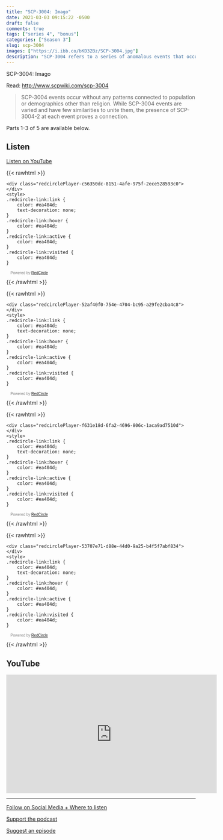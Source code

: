 ```yaml
---
title: "SCP-3004: Imago"
date: 2021-03-03 09:15:22 -0500
draft: false
comments: true
tags: ["series 4", "bonus"]
categories: ["Season 3"]
slug: scp-3004
images: ["https://i.ibb.co/bKD32Bz/SCP-3004.jpg"]
description: "SCP-3004 refers to a series of anomalous events that occur in Roman Catholic, Eastern Catholic, Anglican, and Episcopalian communities."
---
```


SCP-3004: Imago

Read: http://www.scpwiki.com/scp-3004

> SCP-3004 events occur without any patterns connected to population or demographics other than religion. While SCP-3004 events are varied and have few similarities to unite them, the presence of SCP-3004-2 at each event proves a connection.

Parts 1-3 of 5 are available below.

## Listen

[Listen on YouTube](#youtube)

{{< rawhtml >}}
<script async defer onload="redcircleIframe();" src="https://api.podcache.net/embedded-player/sh/63705181-2bd5-4fc1-a869-6f5b27226efa/ep/c56350dc-8151-4afe-975f-2ece528593c0"></script>
    <div class="redcirclePlayer-c56350dc-8151-4afe-975f-2ece528593c0"></div>
    <style>
    .redcircle-link:link {
        color: #ea404d;
        text-decoration: none;
    }
    .redcircle-link:hover {
        color: #ea404d;
    }
    .redcircle-link:active {
        color: #ea404d;
    }
    .redcircle-link:visited {
        color: #ea404d;
    }
</style>
<p style="margin-top:3px;margin-left:11px;font-family: sans-serif;font-size: 10px; color: gray;">Powered by <a class="redcircle-link" href="https://redcircle.com?utm_source=rc_embedded_player&utm_medium=web&utm_campaign=embedded_v1">RedCircle</a></p>
{{< /rawhtml >}}

{{< rawhtml >}}
<script async defer onload="redcircleIframe();" src="https://api.podcache.net/embedded-player/sh/63705181-2bd5-4fc1-a869-6f5b27226efa/ep/52af40f0-754e-4704-bc95-a29fe2cba4c8"></script>
    <div class="redcirclePlayer-52af40f0-754e-4704-bc95-a29fe2cba4c8"></div>
    <style>
    .redcircle-link:link {
        color: #ea404d;
        text-decoration: none;
    }
    .redcircle-link:hover {
        color: #ea404d;
    }
    .redcircle-link:active {
        color: #ea404d;
    }
    .redcircle-link:visited {
        color: #ea404d;
    }
</style>
<p style="margin-top:3px;margin-left:11px;font-family: sans-serif;font-size: 10px; color: gray;">Powered by <a class="redcircle-link" href="https://redcircle.com?utm_source=rc_embedded_player&utm_medium=web&utm_campaign=embedded_v1">RedCircle</a></p>
{{< /rawhtml >}}

{{< rawhtml >}}
<script async defer onload="redcircleIframe();" src="https://api.podcache.net/embedded-player/sh/63705181-2bd5-4fc1-a869-6f5b27226efa/ep/f631e18d-6fa2-4696-806c-1aca9ad7510d"></script>
    <div class="redcirclePlayer-f631e18d-6fa2-4696-806c-1aca9ad7510d"></div>
    <style>
    .redcircle-link:link {
        color: #ea404d;
        text-decoration: none;
    }
    .redcircle-link:hover {
        color: #ea404d;
    }
    .redcircle-link:active {
        color: #ea404d;
    }
    .redcircle-link:visited {
        color: #ea404d;
    }
</style>
<p style="margin-top:3px;margin-left:11px;font-family: sans-serif;font-size: 10px; color: gray;">Powered by <a class="redcircle-link" href="https://redcircle.com?utm_source=rc_embedded_player&utm_medium=web&utm_campaign=embedded_v1">RedCircle</a></p>
{{< /rawhtml >}}

{{< rawhtml >}}
<script async defer onload="redcircleIframe();" src="https://api.podcache.net/embedded-player/sh/63705181-2bd5-4fc1-a869-6f5b27226efa/ep/53707e71-d88e-44d0-9a25-b4f5f7abf834"></script>
    <div class="redcirclePlayer-53707e71-d88e-44d0-9a25-b4f5f7abf834"></div>
    <style>
    .redcircle-link:link {
        color: #ea404d;
        text-decoration: none;
    }
    .redcircle-link:hover {
        color: #ea404d;
    }
    .redcircle-link:active {
        color: #ea404d;
    }
    .redcircle-link:visited {
        color: #ea404d;
    }
</style>
<p style="margin-top:3px;margin-left:11px;font-family: sans-serif;font-size: 10px; color: gray;">Powered by <a class="redcircle-link" href="https://redcircle.com?utm_source=rc_embedded_player&utm_medium=web&utm_campaign=embedded_v1">RedCircle</a></p>
{{< /rawhtml >}}

## YouTube

<iframe width="560" height="315" src="https://www.youtube.com/embed/videoseries?list=PLg9w-hysP5nLlgATFlsUcHgth4tZAAud1" frameborder="0" allow="autoplay; encrypted-media" allowfullscreen></iframe>

---

[Follow on Social Media + Where to listen](/links)

[Support the podcast](/support)

[Suggest an episode](/suggest)
